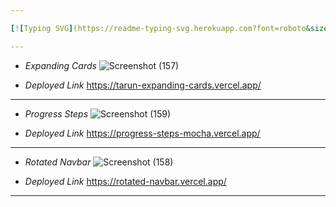 ```yaml
---

[![Typing SVG](https://readme-typing-svg.herokuapp.com?font=roboto&size=35&color=F7A70E&background=FF7C7C00&width=405&lines=Mini+Projects)](https://git.io/typing-svg)

---
```


- *Expanding Cards*
![Screenshot (157)](https://user-images.githubusercontent.com/91532627/158535086-b6092ae8-7ec7-44d2-95d0-f17d54528b97.png)

- *Deployed Link*
https://tarun-expanding-cards.vercel.app/

---

- *Progress Steps*
![Screenshot (159)](https://user-images.githubusercontent.com/91532627/158540540-e75bc225-4d62-4f3e-8d0b-0264f783a336.png)

- *Deployed Link*
https://progress-steps-mocha.vercel.app/
---


- *Rotated Navbar*
![Screenshot (158)](https://user-images.githubusercontent.com/91532627/158539928-caec3a99-6eab-4737-8fe0-970fbd90ec98.png)

- *Deployed Link*
https://rotated-navbar.vercel.app/

---
